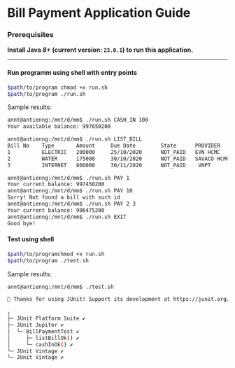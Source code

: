 # Bill Payment Application Guide

### Prerequisites
**Install Java *8+* (current version: `23.0.1`) to run this application.**

---
#### **Run programm using shell with entry points**
```bash
$path/to/program chmod +x run.sh
$path/to/program ./run.sh
```

Sample results:
```bash
annt@antienng:/mnt/d/mm$ ./run.sh CASH_IN 100
Your available balance: 997650200

annt@antienng:/mnt/d/mm$ ./run.sh LIST_BILL
Bill No    Type       Amount     Due Date        State      PROVIDER  
1          ELECTRIC   200000     25/10/2020      NOT_PAID   EVN HCMC  
2          WATER      175000     30/10/2020      NOT_PAID   SAVACO HCMC
3          INTERNET   800000     30/11/2020      NOT_PAID    VNPT

annt@antienng:/mnt/d/mm$ ./run.sh PAY 1
Your current balance: 997450200
annt@antienng:/mnt/d/mm$ ./run.sh PAY 10
Sorry! Not found a bill with such id
annt@antienng:/mnt/d/mm$ ./run.sh PAY 2 3
Your current balance: 996475200
annt@antienng:/mnt/d/mm$ ./run.sh EXIT
Good bye!
```
#### **Test using shell**
```bash
$path/to/programchmod +x run.sh
$path/to/program ./test.sh
```

Sample results:
```bash
annt@antienng:/mnt/d/mm$ ./test.sh

💚 Thanks for using JUnit! Support its development at https://junit.org/sponsoring

╷
├─ JUnit Platform Suite ✔
├─ JUnit Jupiter ✔
│  └─ BillPaymentTest ✔
│     ├─ listBillOk() ✔
│     └─ cashInOk() ✔
└─ JUnit Vintage ✔
└─ JUnit Vintage ✔
```